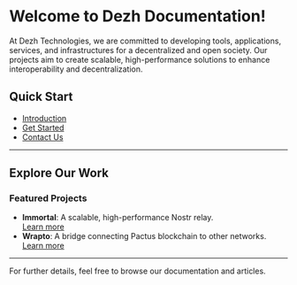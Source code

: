 # Welcome to Dezh Documentation!

At Dezh Technologies, we are committed to developing tools, applications, services, and infrastructures for a decentralized and open society. Our projects aim to create scalable, high-performance solutions to enhance interoperability and decentralization.

## Quick Start

- [Introduction](#)
- [Get Started](#)
- [Contact Us](#)

---

## Explore Our Work

### Featured Projects
- **Immortal**: A scalable, high-performance Nostr relay.  
  [Learn more](https://github.com/dezh-tech/immortal)
- **Wrapto**: A bridge connecting Pactus blockchain to other networks.  
  [Learn more](#)

---

For further details, feel free to browse our documentation and articles.

